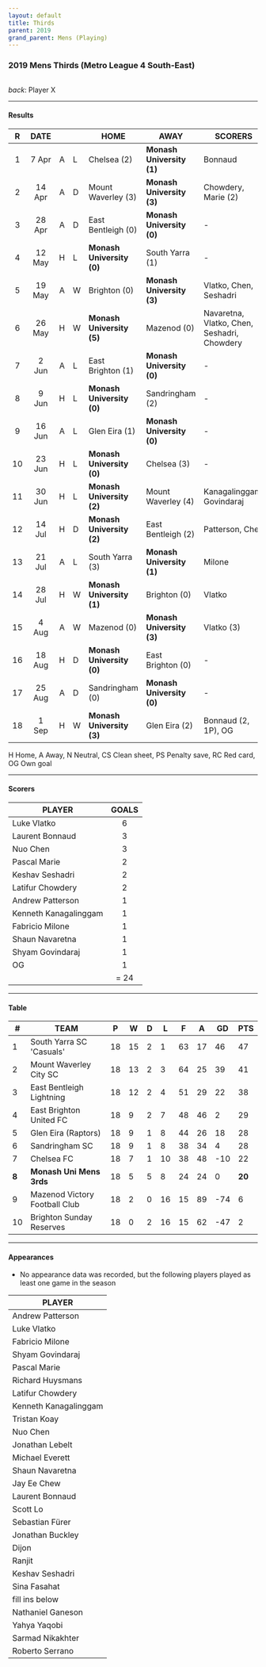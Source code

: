 ```yaml
---
layout: default
title: Thirds
parent: 2019
grand_parent: Mens (Playing)
---
```


### 2019 Mens Thirds (Metro League 4 South-East)

![]()

_back_: Player X

------------------------

#### Results 

|  R  |  DATE  |     |     | HOME                      | AWAY                      | SCORERS                                     | OTHER        |
|:---:|:------:|:---:|:----|---------------------------|---------------------------|---------------------------------------------|--------------|
|  1  | 7 Apr  |  A  | L   | Chelsea (2)               | **Monash University (1)** | Bonnaud                                     |              |
|  2  | 14 Apr |  A  | D   | Mount Waverley (3)        | **Monash University (3)** | Chowdery, Marie (2)                         |              |
|  3  | 28 Apr |  A  | D   | East Bentleigh (0)        | **Monash University (0)** | -                                           | Fasahat (CS) |
|  4  | 12 May |  H  | L   | **Monash University (0)** | South Yarra (1)           | -                                           |              |
|  5  | 19 May |  A  | W   | Brighton (0)              | **Monash University (3)** | Vlatko, Chen, Seshadri                      | Fasahat (CS) |
|  6  | 26 May |  H  | W   | **Monash University (5)** | Mazenod (0)               | Navaretna, Vlatko, Chen, Seshadri, Chowdery | CS           |
|  7  | 2 Jun  |  A  | L   | East Brighton (1)         | **Monash University (0)** | -                                           |              |
|  8  | 9 Jun  |  H  | L   | **Monash University (0)** | Sandringham (2)           | -                                           |              |
|  9  | 16 Jun |  A  | L   | Glen Eira (1)             | **Monash University (0)** | -                                           |              |
| 10  | 23 Jun |  H  | L   | **Monash University (0)** | Chelsea (3)               | -                                           |              |
| 11  | 30 Jun |  H  | L   | **Monash University (2)** | Mount Waverley (4)        | Kanagalinggam, Govindaraj                   |              |
| 12  | 14 Jul |  H  | D   | **Monash University (2)** | East Bentleigh (2)        | Patterson, Chen                             |              |
| 13  | 21 Jul |  A  | L   | South Yarra (3)           | **Monash University (1)** | Milone                                      |              |
| 14  | 28 Jul |  H  | W   | **Monash University (1)** | Brighton (0)              | Vlatko                                      | CS           |
| 15  | 4 Aug  |  A  | W   | Mazenod (0)               | **Monash University (3)** | Vlatko (3)                                  | CS           |
| 16  | 18 Aug |  H  | D   | **Monash University (0)** | East Brighton (0)         | -                                           | Ganeson (CS) |
| 17  | 25 Aug |  A  | D   | Sandringham (0)           | **Monash University (0)** | -                                           | Fasahat (PS) |
| 18  | 1 Sep  |  H  | W   | **Monash University (3)** | Glen Eira (2)             | Bonnaud (2, 1P), OG                         |              |

H Home, A Away, N Neutral, CS Clean sheet, PS Penalty save, RC Red card, OG Own goal 

------------------------

#### Scorers

| PLAYER                | GOALS |
|-----------------------|:-----:|
| Luke Vlatko           |   6   |
| Laurent Bonnaud       |   3   |
| Nuo Chen              |   3   |
| Pascal Marie          |   2   |
| Keshav Seshadri       |   2   |
| Latifur Chowdery      |   2   |
| Andrew Patterson      |   1   |
| Kenneth Kanagalinggam |   1   |
| Fabricio Milone       |   1   |
| Shaun Navaretna       |   1   |
| Shyam Govindaraj      |   1   |
| OG                    |   1   |
|                       | = 24  |

------------------------

#### Table

| #     | TEAM                          | P   | W   | D   | L   | F   | A   | GD  | PTS    |
|-------|-------------------------------|-----|-----|-----|-----|-----|-----|-----|--------|
| 1     | South Yarra SC 'Casuals'      | 18  | 15  | 2   | 1   | 63  | 17  | 46  | 47     |
| 2     | Mount Waverley City SC        | 18  | 13  | 2   | 3   | 64  | 25  | 39  | 41     |
| 3     | East Bentleigh Lightning      | 18  | 12  | 2   | 4   | 51  | 29  | 22  | 38     |
| 4     | East Brighton United FC       | 18  | 9   | 2   | 7   | 48  | 46  | 2   | 29     |
| 5     | Glen Eira (Raptors)           | 18  | 9   | 1   | 8   | 44  | 26  | 18  | 28     |
| 6     | Sandringham SC                | 18  | 9   | 1   | 8   | 38  | 34  | 4   | 28     |
| 7     | Chelsea FC                    | 18  | 7   | 1   | 10  | 38  | 48  | -10 | 22     |
| **8** | **Monash Uni Mens 3rds**      | 18  | 5   | 5   | 8   | 24  | 24  | 0   | **20** |
| 9     | Mazenod Victory Football Club | 18  | 2   | 0   | 16  | 15  | 89  | -74 | 6      |
| 10    | Brighton Sunday Reserves      | 18  | 0   | 2   | 16  | 15  | 62  | -47 | 2      |

------------------------

#### Appearances

* No appearance data was recorded, but the following players played as least one game in the season
 
| PLAYER                |
|-----------------------|
| Andrew Patterson      |
| Luke Vlatko           |
| Fabricio Milone       |
| Shyam Govindaraj      |
| Pascal Marie          |
| Richard Huysmans      |
| Latifur Chowdery      |
| Kenneth Kanagalinggam |
| Tristan Koay          |
| Nuo Chen              |
| Jonathan Lebelt       |
| Michael Everett       |
| Shaun Navaretna       |
| Jay Ee Chew           |
| Laurent Bonnaud       |
| Scott Lo              |
| Sebastian Fürer       |
| Jonathan Buckley      |
| Dijon                 |
| Ranjit                |
| Keshav Seshadri       |
| Sina Fasahat          |
| fill ins below        | 
| Nathaniel Ganeson     |
| Yahya Yaqobi          |
| Sarmad Nikakhter      |
| Roberto Serrano       |
